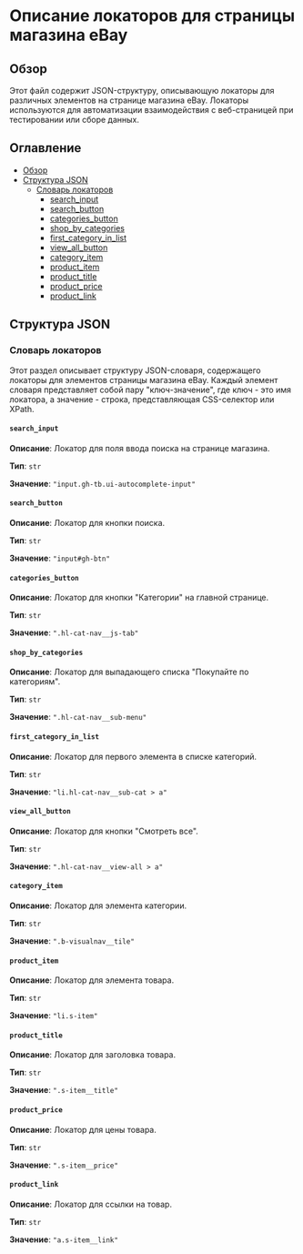 # Описание локаторов для страницы магазина eBay

## Обзор

Этот файл содержит JSON-структуру, описывающую локаторы для различных элементов на странице магазина eBay. Локаторы используются для автоматизации взаимодействия с веб-страницей при тестировании или сборе данных.

## Оглавление

- [Обзор](#обзор)
- [Структура JSON](#структура-json)
    - [Словарь локаторов](#словарь-локаторов)
        - [search_input](#search_input)
        - [search_button](#search_button)
        - [categories_button](#categories_button)
        - [shop_by_categories](#shop_by_categories)
        - [first_category_in_list](#first_category_in_list)
        - [view_all_button](#view_all_button)
        - [category_item](#category_item)
        - [product_item](#product_item)
        - [product_title](#product_title)
        - [product_price](#product_price)
        - [product_link](#product_link)

## Структура JSON

### Словарь локаторов

Этот раздел описывает структуру JSON-словаря, содержащего локаторы для элементов страницы магазина eBay. Каждый элемент словаря представляет собой пару "ключ-значение", где ключ - это имя локатора, а значение - строка, представляющая CSS-селектор или XPath.

#### `search_input`

**Описание**: Локатор для поля ввода поиска на странице магазина.

**Тип**: `str`

**Значение**: `"input.gh-tb.ui-autocomplete-input"`

#### `search_button`

**Описание**: Локатор для кнопки поиска.

**Тип**: `str`

**Значение**: `"input#gh-btn"`

#### `categories_button`

**Описание**: Локатор для кнопки "Категории" на главной странице.

**Тип**: `str`

**Значение**: `".hl-cat-nav__js-tab"`

#### `shop_by_categories`

**Описание**: Локатор для выпадающего списка "Покупайте по категориям".

**Тип**: `str`

**Значение**: `".hl-cat-nav__sub-menu"`

#### `first_category_in_list`

**Описание**: Локатор для первого элемента в списке категорий.

**Тип**: `str`

**Значение**: `"li.hl-cat-nav__sub-cat > a"`

#### `view_all_button`

**Описание**: Локатор для кнопки "Смотреть все".

**Тип**: `str`

**Значение**: `".hl-cat-nav__view-all > a"`

#### `category_item`

**Описание**: Локатор для элемента категории.

**Тип**: `str`

**Значение**: `".b-visualnav__tile"`

#### `product_item`

**Описание**: Локатор для элемента товара.

**Тип**: `str`

**Значение**: `"li.s-item"`

#### `product_title`

**Описание**: Локатор для заголовка товара.

**Тип**: `str`

**Значение**: `".s-item__title"`

#### `product_price`

**Описание**: Локатор для цены товара.

**Тип**: `str`

**Значение**: `".s-item__price"`

#### `product_link`

**Описание**: Локатор для ссылки на товар.

**Тип**: `str`

**Значение**: `"a.s-item__link"`